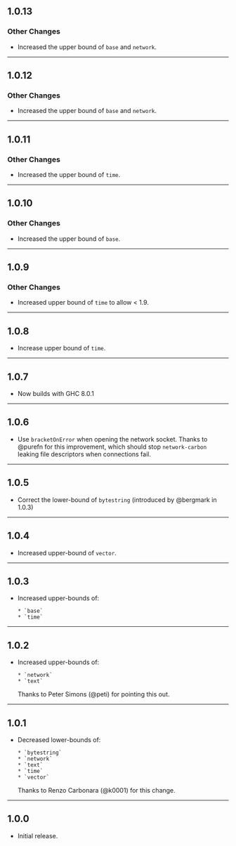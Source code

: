 ## 1.0.13

### Other Changes

* Increased the upper bound of `base` and `network`.

---

## 1.0.12

### Other Changes

* Increased the upper bound of `base` and `network`.

---

## 1.0.11

### Other Changes

* Increased the upper bound of `time`.

---

## 1.0.10

### Other Changes

* Increased the upper bound of `base`.

---

## 1.0.9

### Other Changes

* Increased upper bound of `time` to allow < 1.9.

---

## 1.0.8

* Increase upper bound of `time`.

---

## 1.0.7

* Now builds with GHC 8.0.1

---

## 1.0.6

* Use `bracketOnError` when opening the network socket. Thanks to @purefn
  for this improvement, which should stop `network-carbon` leaking file
  descriptors when connections fail.

---

## 1.0.5

* Correct the lower-bound of `bytestring` (introduced by @bergmark in 1.0.3)

---

## 1.0.4

* Increased upper-bound of `vector`.

---

## 1.0.3

* Increased upper-bounds of:

      * `base`
      * `time`

---

## 1.0.2

* Increased upper-bounds of:

      * `network`
      * `text`

  Thanks to Peter Simons (@peti) for pointing this out.

---

## 1.0.1

* Decreased lower-bounds of:

      * `bytestring`
      * `network`
      * `text`
      * `time`
      * `vector`

  Thanks to Renzo Carbonara (@k0001) for this change.

---

## 1.0.0

* Initial release.
